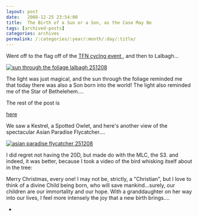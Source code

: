 ```yaml
---
layout: post
date:	2008-12-25 23:54:00
title:  The Birth of a Sun or a Son, as the Case May Be
tags: [archived-posts]
categories: archives
permalink: /:categories/:year/:month/:day/:title/
---
```

Went off to the flag off of the <a href="http://bangalore.citizenmatters.in/blogs/show_entry/705"> TFN cyclng event </a>, and then to Lalbagh...


<a href="http://s297.photobucket.com/albums/mm205/depontis/?action=view&amp;current=IMG_5161.jpg" target="_blank"><img src="http://i297.photobucket.com/albums/mm205/depontis/IMG_5161.jpg" border="0" alt="sun through the foliage lalbagh 251208"></a>

The light was just magical, and the sun through the foliage reminded me that today there was also a Son born into the world! The light also reminded me of the Star of Bethelehem....


The rest of the post is 

<a href="http://bangalore.citizenmatters.in/blogs/show_entry/704"> here </a> 


We saw a Kestrel, a Spotted Owlet, and here's another view of the spectacular Asian Paradise Flycatcher....


<a href="http://s297.photobucket.com/albums/mm205/depontis/?action=view&amp;current=IMG_5184.jpg" target="_blank"><img src="http://i297.photobucket.com/albums/mm205/depontis/IMG_5184.jpg" border="0" alt="asian paradise flycatcher 251208"></a>


I did regret not having the 20D, but made do with the MLC, the S3. and indeed, it was better, because I took a video of the bird whisking itself about in the tree:


<lj-embed id="25"/>




Merry Christmas, every one! I may not be, strictly, a "Christian", but I love to think of a divine Child being born, who will save mankind...surely, our children are our immortality and our hope. With a granddaughter on her way into our lives, I feel more intensely the joy that a new birth brings....




*
